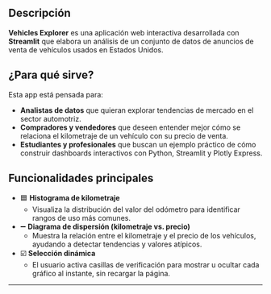 ## Descripción

**Vehicles Explorer** es una aplicación web interactiva desarrollada con **Streamlit** que elabora un análisis de un conjunto de datos de anuncios de venta de vehículos usados en Estados Unidos.

## ¿Para qué sirve?

Esta app está pensada para:

- **Analistas de datos** que quieran explorar tendencias de mercado en el sector automotriz.  
- **Compradores y vendedores** que deseen entender mejor cómo se relaciona el kilometraje de un vehículo con su precio de venta.  
- **Estudiantes y profesionales** que buscan un ejemplo práctico de cómo construir dashboards interactivos con Python, Streamlit y Plotly Express.

## Funcionalidades principales

- 🟦 **Histograma de kilometraje**  
  - Visualiza la distribución del valor del odómetro para identificar rangos de uso más comunes.  
- ➖ **Diagrama de dispersión (kilometraje vs. precio)**  
  - Muestra la relación entre el kilometraje y el precio de los vehículos, ayudando a detectar tendencias y valores atípicos.  
- ☑️ **Selección dinámica**  
  - El usuario activa casillas de verificación para mostrar u ocultar cada gráfico al instante, sin recargar la página.

---
